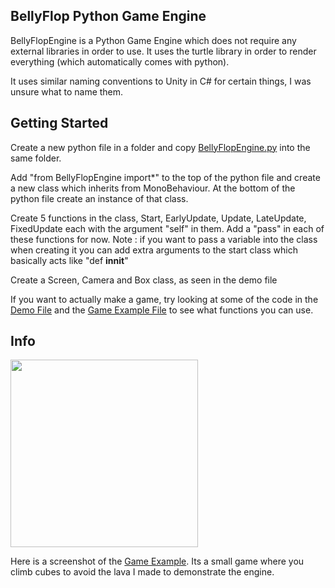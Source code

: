 ## BellyFlop Python Game Engine

BellyFlopEngine is a Python Game Engine which does not require any external libraries in order to use. It uses the turtle library in order to render everything (which automatically comes with python).

It uses similar naming conventions to Unity in C# for certain things, I was unsure what to name them.


## Getting Started

Create a new python file in a folder and copy [BellyFlopEngine.py](BellyFlopEngine.py) into the same folder.

Add "from BellyFlopEngine import*" to the top of the python file and create a new class which inherits from MonoBehaviour. At the bottom of the python file create an instance of that class.

Create 5 functions in the class, Start, EarlyUpdate, Update, LateUpdate, FixedUpdate each with the argument "self" in them. Add a "pass" in each of these functions for now.
Note : if you want to pass a variable into the class when creating it you can add extra arguments to the start class which basically acts like "def __innit__"

Create a Screen, Camera and Box class, as seen in the demo file

If you want to actually make a game, try looking at some of the code in the [Demo File](Demo.py) and the [Game Example File](Game_Example/Game_Example.py) to see what functions you can use.

## Info

<div align=";eft">
  <a href="https://github.com/jj3128/BellyFlopEngine">
    <img src="https://i.imgur.com/Y1QJrsK.png" width="300px" height="auto">
  </a>
</div>

Here is a screenshot of the [Game Example](Game_Example/Game_Example.py). Its a small game where you climb cubes to avoid the lava I made to demonstrate the engine.
